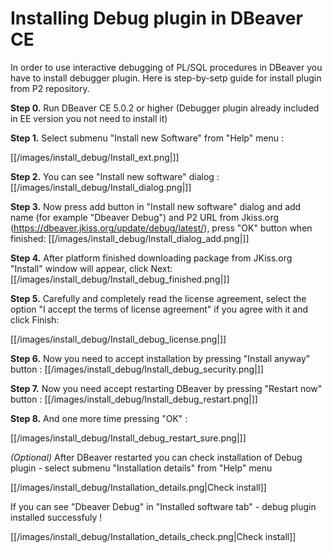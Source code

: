 # Installing Debug plugin in DBeaver CE

In order to use interactive debugging of PL/SQL procedures in DBeaver you have to install debugger plugin. Here is step-by-setp guide for install plugin from P2 repository.

**Step 0.** Run DBeaver CE 5.0.2 or higher (Debugger plugin already included in EE version you not need to install it)

**Step 1.**  Select submenu "Install new Software" from "Help" menu : 

[[/images/install_debug/Install_ext.png|]]

**Step 2.** You can see "Install new software" dialog :
[[/images/install_debug/Install_dialog.png|]]

**Step 3.** Now press add button in "Install new software" dialog and add name (for example "Dbeaver Debug") and P2 URL from Jkiss.org (https://dbeaver.jkiss.org/update/debug/latest/), press "OK" button when finished:
[[/images/install_debug/Install_dialog_add.png|]]

**Step 4.** After platform finished downloading package from JKiss.org "Install" window will appear, click Next:
[[/images/install_debug/Install_debug_finished.png|]]

**Step 5.** Carefully and completely read the license agreement, select the option "I accept the terms of license agreement" if you agree with it and click Finish:

[[/images/install_debug/Install_debug_license.png|]]

**Step 6.** Now you need to accept installation by pressing "Install anyway" button :
[[/images/install_debug/Install_debug_security.png|]]

**Step 7.** Now you need accept restarting DBeaver by pressing "Restart now" button :
[[/images/install_debug/Install_debug_restart.png|]]

**Step 8.** And one more time pressing "OK" :

[[/images/install_debug/Install_debug_restart_sure.png|]]

_(Optional)_ After DBeaver restarted you can check installation of Debug plugin - select submenu "Installation details" from "Help" menu

[[/images/install_debug/Installation_details.png|Check install]]

If you can see "Dbeaver Debug" in "Installed software tab" - debug plugin installed successfuly !

[[/images/install_debug/Installation_details_check.png|Check install]]
